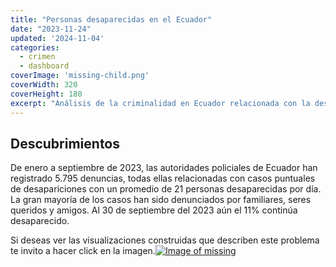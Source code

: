 ```yaml
---
title: "Personas desaparecidas en el Ecuador"
date: "2023-11-24"
updated: '2024-11-04'
categories: 
  - crimen
  - dashboard
coverImage: 'missing-child.png'
coverWidth: 320
coverHeight: 180
excerpt: "Análisis de la criminalidad en Ecuador relacionada con la desaparición de personas"
---
```


## Descubrimientos

De enero a septiembre de 2023, las autoridades policiales de Ecuador han registrado 5.795 denuncias, todas ellas relacionadas con casos puntuales de desapariciones con un promedio de 21 personas desaparecidas por día. La gran mayoría de los casos han sido denunciados por familiares, seres queridos y amigos. Al 30 de septiembre del 2023 aún el 11% continúa desaparecido.

Si deseas ver las visualizaciones construidas que describen este problema te invito a hacer click en la imagen.[![Image of missing](/images/post_images/missing-child.png)](https://ccalobeto.github.io/missed-in-ec/)

